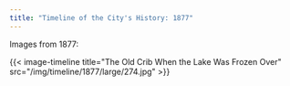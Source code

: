 ```yaml
---
title: "Timeline of the City's History: 1877"
---
```

Images from 1877:

{{< image-timeline title="The Old Crib When the Lake Was Frozen Over" src="/img/timeline/1877/large/274.jpg" >}}
